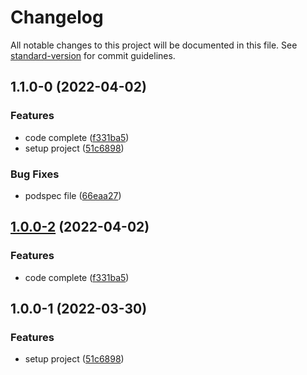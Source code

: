# Changelog

All notable changes to this project will be documented in this file. See [standard-version](https://github.com/conventional-changelog/standard-version) for commit guidelines.

## 1.1.0-0 (2022-04-02)


### Features

* code complete ([f331ba5](https://github.com/jinsikui/xTracking/commit/f331ba5c0a67ba973d989aac56a605a83f2908bc))
* setup project ([51c6898](https://github.com/jinsikui/xTracking/commit/51c6898c703eec39c776660b5afe3596272677fe))


### Bug Fixes

* podspec file ([66eaa27](https://github.com/jinsikui/xTracking/commit/66eaa271896c6f88517866374d6831f192b9657a))

## [1.0.0-2](https://github.com/jinsikui/xTracking/compare/v1.0.0-1...v1.0.0-2) (2022-04-02)


### Features

* code complete ([f331ba5](https://github.com/jinsikui/xTracking/commit/f331ba5c0a67ba973d989aac56a605a83f2908bc))

## 1.0.0-1 (2022-03-30)


### Features

* setup project ([51c6898](https://github.com/jinsikui/xTracking/commit/51c6898c703eec39c776660b5afe3596272677fe))
